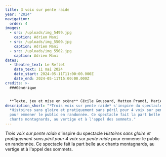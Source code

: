 ```yaml
---
title: 3 voix sur pente raide
year: "2024"
navigation:
  order: 4
images:
  - src: /uploads/img_5499.jpg
    caption: Adrien Mani
  - src: /uploads/img_5500.jpg
    caption: Adrien Mani
  - src: /uploads/img_5502.jpg
    caption: Adrien Mani
dates:
  - theatre_text: Le Reflet
    date_text: 11 mai 2024
    date_start: 2024-05-11T11:00:00.000Z
    date_end: 2024-05-11T15:00:00.000Z
credits: >-
  ###Générique


  **Texte, jeu et mise en scène** Cécile Goussard, Matteo Prandi, Marie Ripoll  **regard extérieur et jeu** Joël Maillard **collaboration à l'écriture** Adrien Mani **administration** Samuel Bezençon **Production** Collectif moitié moitié moitié **Co-production** Théâtre Le Reflet - Vevey
description_short: "*Trois voix sur pente raide* s'inspire du spectacle
  *Histoires sans gloire et pratiquement sans péril pour 4 voix sur pente raide*
  pour emmener le public en randonnée. Ce spectacle fait la part belle aux
  chants montagnards, au vertige et à l'appel des sommets."
---
```

*Trois voix sur pente raide* s'inspire du spectacle *Histoires sans gloire et pratiquement sans péril pour 4 voix sur pente raide* pour emmener le public en randonnée. Ce spectacle fait la part belle aux chants montagnards, au vertige et à l'appel des sommets.
